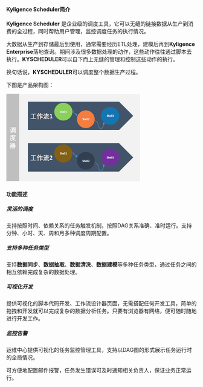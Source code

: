 #### Kyligence Scheduler简介

**Kyligence Scheduler** 是企业级的调度工具，它可以无缝的链接数据从生产到消费的全过程，同时帮助用户管理，监控调度任务的执行情况。

大数据从生产到存储最后到使用，通常需要经历ETL处理，建模后再到**Kyligence Enterprise**落地查询。期间涉及很多数据处理的动作，这些动作往往通过脚本去执行。**KYSCHEDULER**可以自下而上无缝的管理和控制这些动作的执行。

换句话说，**KYSCHEDULER**可以调度整个数据生产过程。

下图是产品架构图：

![](images/0-1.png)

#### 功能描述

##### 灵活的调度

支持按照时间、依赖关系的任务触发机制，按照DAG关系准确、准时运行。支持分钟、小时、天、周和月多种调度周期配置。

##### 支持多种任务类型

支持**数据同步**、**数据抽取**、**数据清洗**、**数据建模**等多种任务类型，通过任务之间的相互依赖完成复杂的数据处理。

##### 可视化开发

提供可视化的脚本代码开发、工作流设计器页面，无需搭配任何开发工具，简单的拖拽和开发就可以完成复杂的数据分析任务。只要有浏览器有网络，便可随时随地进行开发工作。

##### 监控告警

运维中心提供可视化的任务监控管理工具，支持以DAG图的形式展示任务运行时的全局情况。

可方便地配置邮件报警，任务发生错误可及时通知相关负责人，保证业务正常运行。